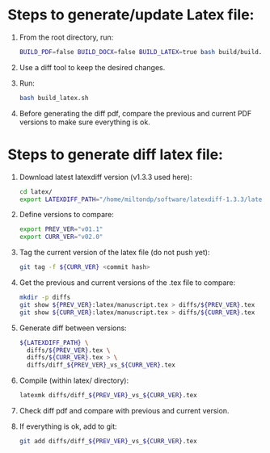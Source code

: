 # Steps to generate/update Latex file:

1. From the root directory, run:
   ```bash
   BUILD_PDF=false BUILD_DOCX=false BUILD_LATEX=true bash build/build.sh
   ```

1. Use a diff tool to keep the desired changes.

1. Run:
   ```bash
   bash build_latex.sh
   ```

1. Before generating the diff pdf, compare the previous and current PDF versions
   to make sure everything is ok.

# Steps to generate diff latex file:

1. Download latest latexdiff version (v1.3.3 used here):
   ```bash
   cd latex/
   export LATEXDIFF_PATH="/home/miltondp/software/latexdiff-1.3.3/latexdiff"
   ```

1. Define versions to compare:
   ```bash
   export PREV_VER="v01.1"
   export CURR_VER="v02.0"
   ```

1. Tag the current version of the latex file (do not push yet):
   ```bash
   git tag -f ${CURR_VER} <commit hash>
   ```

1. Get the previous and current versions of the .tex file to compare:
   ```bash
   mkdir -p diffs
   git show ${PREV_VER}:latex/manuscript.tex > diffs/${PREV_VER}.tex
   git show ${CURR_VER}:latex/manuscript.tex > diffs/${CURR_VER}.tex
   ```

1. Generate diff between versions:
   ```bash
   ${LATEXDIFF_PATH} \
     diffs/${PREV_VER}.tex \
     diffs/${CURR_VER}.tex > \
     diffs/diff_${PREV_VER}_vs_${CURR_VER}.tex
   ```

1. Compile (within latex/ directory):
   ```bash
   latexmk diffs/diff_${PREV_VER}_vs_${CURR_VER}.tex
   ```

1. Check diff pdf and compare with previous and current version.

1. If everything is ok, add to git:
   ```bash
   git add diffs/diff_${PREV_VER}_vs_${CURR_VER}.tex
   ```

